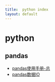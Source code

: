 ```yaml
---
title:  python index
layout: default
---
```

# python

## pandas

- [pandas使用手册-总](..../2022/06/02/PandasNote.html)
- [pandas数据IO](..../2022/07/04/Pandas_IO.html)